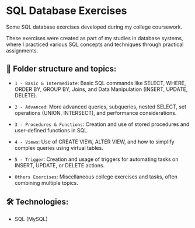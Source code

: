 # SQL Database Exercises

Some SQL database exercises developed during my college coursework.

These exercises were created as part of my studies in database systems, where I practiced various SQL concepts and techniques through practical assignments.

## 📁 **Folder structure and topics**:

- `1 - Basic & Intermediate`: Basic SQL commands like SELECT, WHERE, ORDER BY, GROUP BY, Joins, and Data Manipulation (INSERT, UPDATE, DELETE).

- `2 - Advanced`: More advanced queries, subqueries, nested SELECT, set operations (UNION, INTERSECT), and performance considerations.

- `3 - Procedures & Functions`: Creation and use of stored procedures and user-defined functions in SQL.

- `4 - Views`: Use of CREATE VIEW, ALTER VIEW, and how to simplify complex queries using virtual tables.

- `5 - Trigger`: Creation and usage of triggers for automating tasks on INSERT, UPDATE, or DELETE actions.

- `Others Exercises`: Miscellaneous college exercises and tasks, often combining multiple topics.
  
## 🛠️ **Technologies**:
- SQL (MySQL)
